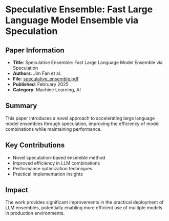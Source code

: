 # Speculative Ensemble: Fast Large Language Model Ensemble via Speculation

## Paper Information
- **Title**: Speculative Ensemble: Fast Large Language Model Ensemble via Speculation
- **Authors**: Jim Fan et al.
- **File**: [speculative_ensemble.pdf](speculative_ensemble.pdf)
- **Published**: February 2025
- **Category**: Machine Learning, AI

## Summary
This paper introduces a novel approach to accelerating large language model ensembles through speculation, improving the efficiency of model combinations while maintaining performance.

## Key Contributions
- Novel speculation-based ensemble method
- Improved efficiency in LLM combinations
- Performance optimization techniques
- Practical implementation insights

## Impact
The work provides significant improvements in the practical deployment of LLM ensembles, potentially enabling more efficient use of multiple models in production environments.
